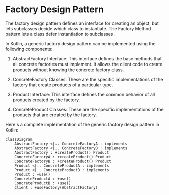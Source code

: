 # Factory Design Pattern


The factory design pattern defines an interface for creating an object, 
but lets subclasses decide which class to instantiate. The Factory Method 
pattern lets a class defer instantiation to subclasses.

In Kotlin, a generic factory design pattern can be implemented using the 
following components:



1. AbstractFactory Interface: This interface defines the base methods 
that all concrete factories must implement. It allows the client code 
to create products without knowing the concrete factory class.

2. ConcreteFactory Classes: These are the specific implementations of 
the factory that create products of a particular type.

3. Product Interface: This interface defines the common behavior of 
all products created by the factory.

4. ConcreteProduct Classes: These are the specific implementations 
of the products that are created by the factory.

Here's a complete implementation of the generic factory design pattern in Kotlin:

```mermaid
classDiagram
    AbstractFactory <|.. ConcreteFactoryA : implements
    AbstractFactory <|.. ConcreteFactoryB : implements
    AbstractFactory : +createProduct() Product
    ConcreteFactoryA : +createProduct() Product
    ConcreteFactoryB : +createProduct() Product
    Product <|.. ConcreteProductA : implements
    Product <|.. ConcreteProductB : implements
    Product : +use()
    ConcreteProductA : +use()
    ConcreteProductB : +use()
    Client : +useFactory(AbstractFactory)
```

